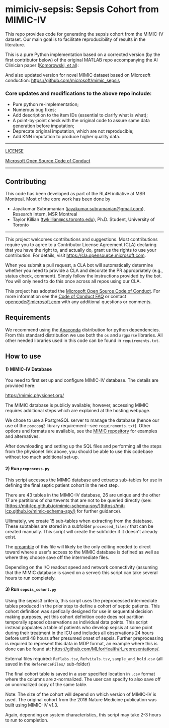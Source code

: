 # mimiciv-sepsis: Sepsis Cohort from MIMIC-IV

This repo provides code for generating the sepsis cohort from the MIMIC-IV dataset. Our main goal is to facilitate reproducibility of results in the literature. 

This is a pure Python implementation based on a corrected version (by the first contributor below) of the original MATLAB repo accompanying the AI Clinician paper ([Komorowski, et al](https://www.nature.com/articles/s41591-018-0213-5?sf200531662=1)):

And also updated version for novel MIMIC dataset based on Microsoft conduction: https://github.com/microsoft/mimic_sepsis

### Core updates and modifications to the above repo include:

- Pure python re-implementation;
- Numerous bug fixes;
- Add description to the item IDs (essential to clarify what is what);
- A point-by-point check with the original code to assure same data generation before imputation; 
- Deprecate original imputation, which are not reproducible;
- Add KNN imputation to produce higher quality data.

---

[LICENSE](https://github.com/microsoft/mimic_sepsis/blob/master/LICENSE)

[Microsoft Open Source Code of Conduct](https://opensource.microsoft.com/codeofconduct)

---

## Contributing

This code has been developed as part of the RL4H initiative at MSR Montreal. Most of the core work has been done by

- Jayakumar Subramanian (jayakumar.subramanian@gmail.com), Research Intern, MSR Montreal
- Taylor Killian (twkillian@cs.toronto.edu), Ph.D. Student, University of Toronto

---

This project welcomes contributions and suggestions.  Most contributions require you to agree to a
Contributor License Agreement (CLA) declaring that you have the right to, and actually do, grant us
the rights to use your contribution. For details, visit https://cla.opensource.microsoft.com.

When you submit a pull request, a CLA bot will automatically determine whether you need to provide
a CLA and decorate the PR appropriately (e.g., status check, comment). Simply follow the instructions
provided by the bot. You will only need to do this once across all repos using our CLA.

This project has adopted the [Microsoft Open Source Code of Conduct](https://opensource.microsoft.com/codeofconduct/).
For more information see the [Code of Conduct FAQ](https://opensource.microsoft.com/codeofconduct/faq/) or
contact [opencode@microsoft.com](mailto:opencode@microsoft.com) with any additional questions or comments.

## Requirements

We recommend using the [Anaconda](https://docs.anaconda.com/anaconda/install/) distribution for python dependencies. From this standard distribution we use both the `os` and `argparse` libraries. All other needed libraries used in this code can be found in `requirements.txt`.

## How to use

#### 1) MIMIC-IV Database
You need to first set up and configure MIMIC-IV database. The details are provided here:

https://mimic.physionet.org/

The MIMIC database is publicly available; however, accessing MIMIC requires additional steps which are explained at the hosting webpage.

We chose to use a PostgreSQL server to manage the database (hence our use of the `psycopg2` library requirement--see `requirements.txt`). Other options and formats are available, see the [MIMIC repository](https://github.com/MIT-LCP/mimic-code/tree/master/buildmimic) for examples and alternatives.

After downloading and setting up the SQL files and performing all the steps from the physionet link above, you should be able to use this codebase without too much additional set-up. 

#### 2) Run `preprocess.py`

This script accesses the MIMIC database and extracts sub-tables for use in defining the final septic patient cohort in the next step.

There are 43 tables in the MIMIC-IV database, 26 are unique and the other 17 are partitions of chartevents that are not to be queried directly (see: [https://mit-lcp.github.io/mimic-schema-spy/](https://mit-lcp.github.io/mimic-schema-spy/) for further guidance).

Ulitmately, we create 15 sub-tables when extracting from the database. These subtables are stored in a subfolder `processed_files/` that can be created manually. This script will create the subfolder if it doesn't already exist.

The [preamble](https://github.com/microsoft/mimic_sepsis/blob/main/preprocess.py#L17-L26) of this file will likely be the only editing needed to direct toward where a user's access to the MIMIC database is defined as well as where they choose save off the intermediate files.

Depending on the I/O readout speed and network connectivity (assuming that the MIMIC database is saved on a server) this script can take several hours to run completely.

#### 3) Run `sepsis_cohort.py`

Using the sepsis3 criteria, this script uses the preprocessed intermediate tables produced in the prior step to define a cohort of septic patients. This cohort definition was spefically designed for use in sequential decision making purposes, yet this cohort definition code does not partition temporally spaced observations as individual data points. This script instead populates a table of patients who develop sepsis at some point during their treatment in the ICU and includes all observations 24 hours before until 48 hours after presumed onset of sepsis. Further preprocessing is required to represent this data in MDP format, an example where this is done can be found at: https://github.com/MLforHealth/rl_representations/.

External files required: `Reflabs.tsv`, `Refvitals.tsv`, `sample_and_hold.csv` (all saved in the `ReferenceFiles/` sub-folder)

The final cohort table is saved in a user specified location in `.csv` format where the columns are z-normalized. The user can specify to also save off an unormalized copy of the same table.

Note: The size of the cohort will depend on which version of MIMIC-IV is used. The original cohort from the 2018 Nature Medicine publication was built using MIMIC-IV v1.3.

Again, depending on system characteristics, this script may take 2-3 hours to run to completion.
